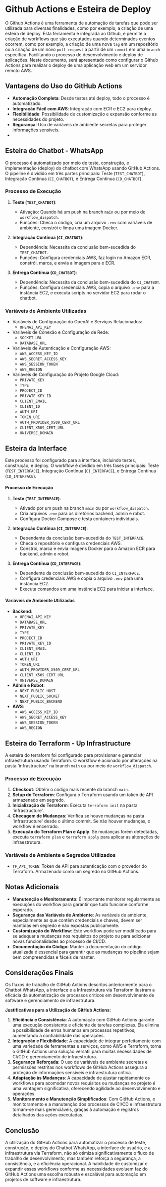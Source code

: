 # Github Actions e Esteira de Deploy

O Github Actions é uma ferramenta de automação de tarefas que pode ser utilizada para diversas finalidades, como por exemplo, a criação de uma esteira de deploy. Esta ferramenta é integrada ao Github, e permite a criação de workflows que são executados quando determinados eventos ocorrem, como por exemplo, a criação de uma nova `tag` em um repositório ou a criação de um novo `pull request` a partir de um `commit` em uma `branch` específica. Facilitando o processo de desenvolvimento e deploy de aplicações. Neste documento, será apresentado como configurar o Github Actions para realizar o deploy de uma aplicação web em um servidor remoto AWS.

## Vantagens do Uso do GitHub Actions

- **Automação Completa**: Desde testes até deploy, todo o processo é automatizado.
- **Integração Fácil com AWS**: Integração com ECR e EC2 para deploy.
- **Flexibilidade**: Possibilidade de customização e expansão conforme as necessidades do projeto.
- **Segurança**: Uso de variáveis de ambiente secretas para proteger informações sensíveis.
- 

## Esteira do Chatbot - WhatsApp

O processo é automatizado por meio de teste, construção, e implementação (deploy) do chatbot com WhatsApp usando GitHub Actions. O pipeline é dividido em três partes principais: Teste (`TEST_CHATBOT`), Integração Contínua (`CI_CHATBOT`), e Entrega Contínua (`CD_CHATBOT`).

### Processo de Execução

1. **Teste (`TEST_CHATBOT`)**:

   - Ativação: Quando há um push na branch `main` ou por meio de `workflow_dispatch`.
   - Funções: Checa o código, cria um arquivo `.env` com variáveis de ambiente, constrói e limpa uma imagem Docker.
2. **Integração Contínua (`CI_CHATBOT`)**:

   - Dependência: Necessita da conclusão bem-sucedida do `TEST_CHATBOT`.
   - Funções: Configura credenciais AWS, faz login no Amazon ECR, constrói, marca, e envia a imagem para o ECR.
3. **Entrega Contínua (`CD_CHATBOT`)**:

   - Dependência: Necessita da conclusão bem-sucedida do `CI_CHATBOT`.
   - Funções: Configura credenciais AWS, copia o arquivo `.env` para a instância EC2, e executa scripts no servidor EC2 para rodar o chatbot.

### Variáveis de Ambiente Utilizadas

- Variáveis de Configuração do OpenAI e Serviços Relacionados:
  - `OPENAI_API_KEY`
- Variáveis de Conexão e Configuração de Rede:
  - `SOCKET_URL`
  - `DATABASE_URL`
- Variáveis de Autenticação e Configuração AWS:
  - `AWS_ACCESS_KEY_ID`
  - `AWS_SECRET_ACCESS_KEY`
  - `AWS_SESSION_TOKEN`
  - `AWS_REGION`
- Variáveis de Configuração do Projeto Google Cloud:
  - `PRIVATE_KEY`
  - `TYPE`
  - `PROJECT_ID`
  - `PRIVATE_KEY_ID`
  - `CLIENT_EMAIL`
  - `CLIENT_ID`
  - `AUTH_URI`
  - `TOKEN_URI`
  - `AUTH_PROVIDER_X509_CERT_URL`
  - `CLIENT_X509_CERT_URL`
  - `UNIVERSE_DOMAIN`

## Esteira da Interface

Este processo foi configurado para a interface, incluindo testes, construção, e deploy. O workflow é dividido em três fases principais: Teste (`TEST_INTERFACE`), Integração Contínua (`CI_INTERFACE`), e Entrega Contínua (`CD_INTERFACE`).

#### Processo de Execução

1. **Teste (`TEST_INTERFACE`)**:

   - Ativado por um push na branch `main` ou por `workflow_dispatch`.
   - Cria arquivos `.env` para os diretórios backend, admin e robot.
   - Configura Docker Compose e testa containers individuais.
2. **Integração Contínua (`CI_INTERFACE`)**:

   - Dependente da conclusão bem-sucedida do `TEST_INTERFACE`.
   - Checa o repositório e configura credenciais AWS.
   - Constrói, marca e envia imagens Docker para o Amazon ECR para backend, admin e robot.
3. **Entrega Contínua (`CD_INTERFACE`)**:

   - Dependente da conclusão bem-sucedida do `CI_INTERFACE`.
   - Configura credenciais AWS e copia o arquivo `.env` para uma instância EC2.
   - Executa comandos em uma instância EC2 para iniciar a interface.

#### Variáveis de Ambiente Utilizadas

- **Backend**:
  - `OPENAI_API_KEY`
  - `DATABASE_URL`
  - `PRIVATE_KEY`
  - `TYPE`
  - `PROJECT_ID`
  - `PRIVATE_KEY_ID`
  - `CLIENT_EMAIL`
  - `CLIENT_ID`
  - `AUTH_URI`
  - `TOKEN_URI`
  - `AUTH_PROVIDER_X509_CERT_URL`
  - `CLIENT_X509_CERT_URL`
  - `UNIVERSE_DOMAIN`
- **Admin e Robot**:
  - `NEXT_PUBLIC_HOST`
  - `NEXT_PUBLIC_SOCKET`
  - `NEXT_PUBLIC_BACKEND`
- **AWS**:
  - `AWS_ACCESS_KEY_ID`
  - `AWS_SECRET_ACCESS_KEY`
  - `AWS_SESSION_TOKEN`
  - `AWS_REGION`

## Esteira do Terraform - Up Infrastructure

A esteira do terraform foi configurado para provisionar e gerenciar infraestrutura usando Terraform. O workflow é acionado por alterações na pasta 'infrastructure' na branch `main` ou por meio de `workflow_dispatch`.

### Processo de Execução

1. **Checkout**: Obtém o código mais recente da branch `main`.
2. **Setup do Terraform**: Configura o Terraform usando um token de API armazenado em segredo.
3. **Inicialização do Terraform**: Executa `terraform init` na pasta 'infrastructure'.
4. **Checagem de Mudanças**: Verifica se houve mudanças na pasta 'infrastructure' desde o último commit. Se não houver mudanças, o workflow é encerrado.
5. **Execução do Terraform Plan e Apply**: Se mudanças forem detectadas, executa `terraform plan` e `terraform apply` para aplicar as alterações de infraestrutura.

### Variáveis de Ambiente e Segredos Utilizados

- `TF_API_TOKEN`: Token de API para autenticação com o provedor do Terraform. Armazenado como um segredo no GitHub Actions.

## Notas Adicionais

- **Manutenção e Monitoramento**: É importante monitorar regularmente as execuções do workflow para garantir que tudo funcione conforme esperado.
- **Segurança das Variáveis de Ambiente**: As variáveis de ambiente, especialmente as que contêm credenciais e chaves, devem ser mantidas em segredo e não expostas publicamente.
- **Customização do Workflow**: Este workflow pode ser modificado para se adequar a mudanças nos requisitos do projeto ou para adicionar novas funcionalidades ao processo de CI/CD.
- **Documentação do Código**: Manter a documentação do código atualizada é essencial para garantir que as mudanças no pipeline sejam bem compreendidas e fáceis de manter.

## Considerações Finais

Os fluxos de trabalho de GitHub Actions descritos anteriormente para o Chatbot WhatsApp, a Interface e a Infraestrutura via Terraform ilustram a eficácia da automatização de processos críticos em desenvolvimento de software e gerenciamento de infraestrutura.

**Justificativas para a Utilização de GitHub Actions:**

1. **Eficiência e Consistência**: A automação com GitHub Actions garante uma execução consistente e eficiente de tarefas complexas. Ela elimina a possibilidade de erros humanos em processos repetitivos, aumentando a confiabilidade das operações.
2. **Integração e Flexibilidade**: A capacidade de integrar perfeitamente com uma variedade de ferramentas e serviços, como AWS e Terraform, torna o GitHub Actions uma solução versátil para muitas necessidades de CI/CD e gerenciamento de infraestrutura.
3. **Segurança Reforçada**: O uso de variáveis de ambiente secretas e permissões restritas nos workflows de GitHub Actions assegura a proteção de informações sensíveis e infraestrutura crítica.
4. **Adaptação às Mudanças**: A capacidade de ajustar rapidamente os workflows para acomodar novos requisitos ou mudanças no projeto é uma vantagem significativa, oferecendo agilidade ao desenvolvimento e operações.
5. **Monitoramento e Manutenção Simplificados**: Com GitHub Actions, o monitoramento e a manutenção dos processos de CI/CD e infraestrutura tornam-se mais gerenciáveis, graças à automação e registros detalhados das ações executadas.

## Conclusão

A utilização do GitHub Actions para automatizar o processo de teste, construção, e deploy do Chatbot WhatsApp, a interface de usuário, e a infraestrutura via Terraform, não só otimiza significativamente o fluxo de trabalho de desenvolvimento, mas também reforça a segurança, a consistência, e a eficiência operacional. A habilidade de customizar e expandir esses workflows conforme as necessidades evoluem faz do GitHub Actions uma escolha robusta e escalável para automação em projetos de software e infraestrutura.
